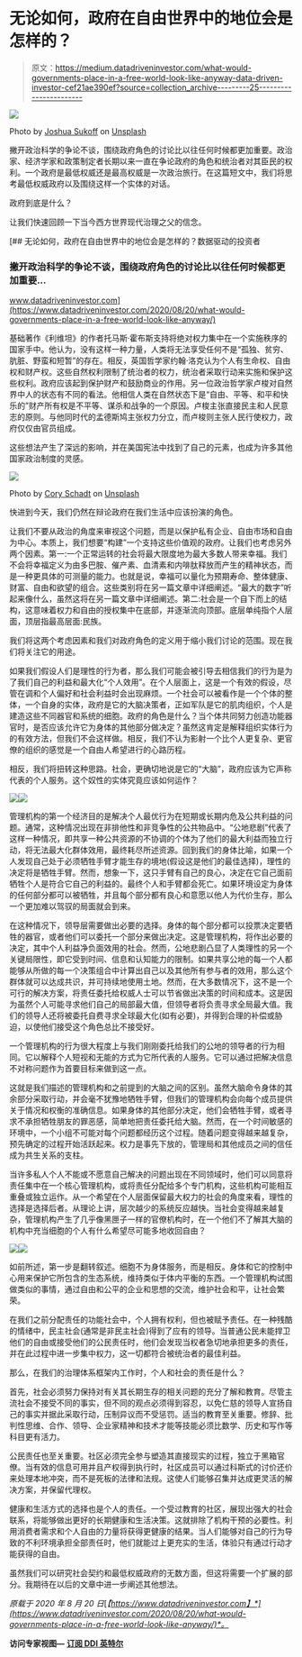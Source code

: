 # 无论如何，政府在自由世界中的地位会是怎样的？

> 原文：<https://medium.datadriveninvestor.com/what-would-governments-place-in-a-free-world-look-like-anyway-data-driven-investor-cef21ae390ef?source=collection_archive---------25----------------------->

![](img/fd19d3140fb88e92bd1e830a8a8d2387.png)

Photo by [Joshua Sukoff](https://unsplash.com/@joshuas?utm_source=medium&utm_medium=referral) on [Unsplash](https://unsplash.com?utm_source=medium&utm_medium=referral)

撇开政治科学的争论不谈，围绕政府角色的讨论比以往任何时候都更加重要。政治家、经济学家和政策制定者长期以来一直在争论政府的角色和统治者对其臣民的权利。一个政府是最低权威还是最高权威是一次政治旅行。在这篇短文中，我们将思考最低权威政府以及围绕这样一个实体的对话。

政府到底是什么？

让我们快速回顾一下当今西方世界现代治理之父的信念。

[](https://www.datadriveninvestor.com/2020/08/20/what-would-governments-place-in-a-free-world-look-like-anyway/) [## 无论如何，政府在自由世界中的地位会是怎样的？数据驱动的投资者

### 撇开政治科学的争论不谈，围绕政府角色的讨论比以往任何时候都更加重要…

www.datadriveninvestor.com](https://www.datadriveninvestor.com/2020/08/20/what-would-governments-place-in-a-free-world-look-like-anyway/) 

基础著作《利维坦》的作者托马斯·霍布斯支持将绝对权力集中在一个实施秩序的国家手中。他认为，没有这样一种力量，人类将无法享受任何不是“孤独、贫穷、肮脏、野蛮和短暂”的存在。相反，英国哲学家约翰·洛克认为个人有生命权、自由权和财产权。这些自然权利限制了统治者的权力，统治者采取行动来实施和保护这些权利。政府应该起到保护财产和鼓励商业的作用。另一位政治哲学家卢梭对自然界中人的状态有不同的看法。他相信人类在自然状态下是“自由、平等、和平和快乐的”财产所有权是不平等、谋杀和战争的一个原因。卢梭主张直接民主和人民意志的原则。与他同时代的孟德斯鸠主张权力分立，而卢梭则主张人民行使权力，政府仅仅由官员组成。

这些想法产生了深远的影响，并在美国宪法中找到了自己的元素，也成为许多其他国家政治制度的灵感。

![](img/0928d8954afddf1e5fe05e286062597d.png)

Photo by [Cory Schadt](https://unsplash.com/@coryschadt?utm_source=unsplash&utm_medium=referral&utm_content=creditCopyText) on [Unsplash](https://unsplash.com/)

快进到今天，我们仍然在辩论政府在我们生活中应该扮演的角色。

让我们不要从政治的角度来审视这个问题，而是以保护私有企业、自由市场和自由为中心。本质上，我们想要“构建”一个支持这些价值观的政府。让我们也考虑另外两个因素。第一:一个正常运转的社会将最大限度地为最大多数人带来幸福。我们不会将幸福定义为由多巴胺、催产素、血清素和内啡肽释放而产生的精神状态，而是一种更具体的可测量的能力。也就是说，幸福可以量化为预期寿命、整体健康、财富、自由和欲望的组合。这些类别将在另一篇文章中详细阐述。“最大的数字”听起来像什么，虽然这将在另一篇文章中详细阐述。第二:社会是一个自下而上的结构，这意味着权力和自由的授权集中在底部，并逐渐流向顶部。底层单纯指个人层面，顶层指最高层面:民族。

我们将这两个考虑因素和我们对政府角色的定义用于缩小我们讨论的范围。现在我们将关注它的用途。

如果我们假设人们是理性的行为者，那么我们可能会被引导去相信我们的行为是为了我们自己的利益和最大化“个人效用”。在个人层面上，这是一个有效的假设，尽管在调和个人偏好和社会利益时会出现麻烦。一个社会可以被看作是一个个体的整体，一个自身的实体，政府是它的大脑决策者，正如军队是它的肌肉组织，个人是建造这些不同器官和系统的细胞。政府的角色是什么？当个体共同努力创造功能器官时，是否应该允许它为身体的其他部分做决定？虽然这肯定是解释组织实体行为的有效方法，但我们不会这样做。相反，我们不认为影射一个比个人更复杂、更官僚的组织的感觉是一个自由人希望进行的心路历程。

相反，我们将扭转这种思路。社会，更确切地说是它的“大脑”，政府应该为它声称代表的个人服务。这个奴性的实体究竟应该如何运作？

![](img/95e6ba867b1ab4f5027f820e1c7dc7f5.png)![](img/9797ded438af6486356a297bc51184ef.png)

管理机构的第一个经济目的是解决个人最优行为在短期或长期内危及公共利益的问题。通常，这种情况出现在非排他性和非竞争性的公共物品中。“公地悲剧”代表了这样一种情况，即共享一种公共资源的不协调的个体为了他们的最大利益而独立行动，将无法最大化群体效用，最终耗尽所述资源。回到我们的身体比喻，如果一个人发现自己处于必须牺牲手臂才能生存的境地(假设这是他们的最佳选择)，理性的决定将是牺牲手臂。然而，想象一下，这只手臂有自己的良心，决定在它自己面前牺牲个人是符合它自己的利益的。最终个人和手臂都会死亡。如果环境设定为身体的任何部分都可以被牺牲，并且每个部分都有良心和意愿以他人为代价生存，那么一个更加难以驾驭的局面就会到来。

在这种情况下，领导层需要做出必要的选择。身体的每个部分都可以投票决定要牺牲的器官，或者他们可以委托一个部分来做出决定。这是管理机构，将作出必要的决定，其中个人利益净负面效用的社会。然而，公地悲剧凸显了人类理性的另一个关键局限性，即它受到时间、信息和认知能力的限制。如果共享公地的每一个人都能够从所做的每一个决策组合中计算出自己以及其他所有参与者的效用，那么这个群体就可以达成共识，并可持续地使用土地。然而，在大多数情况下，这不是一个可行的解决方案，将责任委托给权威人士可以节省做出决策的时间和成本。这是因为虽然个人可能寻求他们自己的局部最大值，但领导者将负责寻求全局最大值。我们的领导人还将被委托自费寻求全球最大化(如有必要)，并得到合理的补偿或胁迫，以使他们接受这个角色总比不接受好。

一个管理机构的行为很大程度上与我们刚刚委托给我们的公地的领导者的行为相同。它以解释个人短视和无能的方式为它所代表的人服务。它可以通过把解决信息不对称问题作为首要目标来做到这一点。

这就是我们描述的管理机构和之前提到的大脑之间的区别。虽然大脑命令身体的其余部分采取行动，并会毫不犹豫地牺牲手臂，但我们的管理机构会向每个成员提供关于情况和权衡的准确信息。如果身体的其他部分决定，他们会牺牲手臂，或者寻求不承担牺牲朋友的罪恶感，简单地把责任委托给大脑。然而，在一个时间敏感的环境中，一个小组不可能对每个问题都经历这个过程。随着问题变得越来越复杂，预先确定的过程开始活跃起来。权力是事先下放的，管理局和其他成员之间的信任成为共生关系的支柱。

当许多私人个人不能或不愿意自己解决的问题出现在不同领域时，他们可以同意将责任集中在一个核心管理机构，或将责任分配给多个专门机构，这些机构可能相互重叠或独立运作。从一个希望在个人层面保留最大权力的社会的角度来看，理性的选择是选择后者。从理论上讲，层次越少的系统反应越快。当社会变得越来越复杂，管理机构产生了几乎像黑匣子一样的官僚机构时，在一个他们不了解其大脑的机构中充当细胞的个人有什么希望尽可能多地收回自由？

![](img/2d5c581a116bdbc87fa436ef931a231b.png)![](img/e49111e5bafef15f3b5f8a60e28a4fd6.png)

如前所述，第一步是翻转叙述。细胞不为身体服务，而是相反。身体和它的控制中心用来保护它所包含的生态系统，维持类似于体内平衡的东西。一个管理机构试图做类似的事情，通过自由和公平的企业和思想的交流，维护社会和平，让社会繁荣。

在我们之前分配责任的功能社会中，个人拥有权利，但也被赋予责任。在一种残酷的情绪中，民主社会(通常是非民主社会)得到了应有的领导。当普通公民未能捍卫他们的自由或接受他们的公民责任时，他们会发现当权者急切地承担更多的责任，并在此过程中进一步集中权力，这一切都符合被统治者的最佳利益。

那么，在我们的治理体系框架内工作时，个人和社会的责任是什么？

首先，社会必须努力保持对有关其长期生存的相关问题的充分了解和教育。尽管主流社会不接受不同的事实，但不同的观点必须得到容忍，以免仁慈的领导人宣扬自己的事实并据此采取行动，压制异议而不受惩罚。适当的教育至关重要。修辞、批判性思维、合作、领导、企业家精神和技术才能等技能必须比数学、历史和写作等科目更有活力。

公民责任也至关重要。社区必须完全参与塑造其直接现实的过程，独立于黑箱官僚。当有效的信息可用并且产权得到执行时，社区成员可以通过科斯式的讨价还价来处理本地冲突，而不是死板的法律和法规。这使人们能够召集并达成更灵活的解决方案，并保留代理权。

健康和生活方式的选择也是个人的责任。一个受过教育的社区，展现出强大的社会联系，将能够做出更好的长期健康和生活决策。这就排除了机构干预的必要性。利用消费者需求和个人自由的力量将获得更健康的结果。当人们能够对自己的行为导致的不利环境承担全部责任时，他们就能过上更充实的生活，体验只有通过行动才能获得的自由。

虽然我们可以研究社会契约和最低权威政府的无数方面，但这将需要一个扩展的部分。我期待在以后的文章中进一步阐述其他想法。

*原载于 2020 年 8 月 20 日*[*【https://www.datadriveninvestor.com】*](https://www.datadriveninvestor.com/2020/08/20/what-would-governments-place-in-a-free-world-look-like-anyway/)*。*

**访问专家视图—** [**订阅 DDI 英特尔**](https://datadriveninvestor.com/ddi-intel)